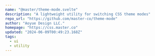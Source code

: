 ```yaml
---
name: "@master/theme-mode.svelte"
description: "A lightweight utility for switching CSS theme modes"
repo_url: "https://github.com/master-co/theme-mode"
author: "Aoyue Design LLC."
homepage: "https://css.master.co"
updated: "2024-06-09T00:49:23.168Z"
tags: 
  - ui
  - utility
---
```

